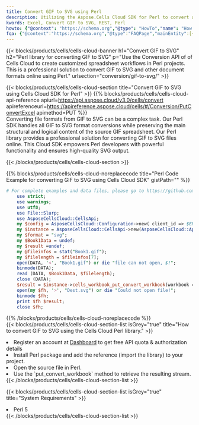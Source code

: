 ```yaml
---
title: Convert GIF to SVG using Perl 
description: Utilizing the Aspose.Cells Cloud SDK for Perl to convert a GIF format file to a SVG format file. 
kwords: Excel, Convert GIF to SVG, REST, Perl
howto: {"@context": "https://schema.org","@type": "HowTo","name": "How to convert GIF to SVG using the Cells Cloud Perl library.","description": "How to convert GIF to SVG using the Cells Cloud Perl library.","image": {"@type": "ImageObject"},"url": "/perl/conversion/gif-to-svg/","step": [{ "@type": "HowToStep","name": "How to convert GIF to SVG using the Cells Cloud Perl library. step 1", "image": {"@type": "ImageObject",},"url": "/perl/conversion/gif-to-svg/","text": "Register an account at <a href='https://dashboard.aspose.cloud/'>Dashboard</a> to get free API quota & authorization details",},{ "@type": "HowToStep","name": "How to convert GIF to SVG using the Cells Cloud Perl library. step 1", "image": {"@type": "ImageObject",},"url": "/perl/conversion/gif-to-svg/","text": "Install Perl package and add the reference (import the library) to your project.",},{ "@type": "HowToStep","name": "How to convert GIF to SVG using the Cells Cloud Perl library. step 1", "image": {"@type": "ImageObject",},"url": "/perl/conversion/gif-to-svg/","text": "Open the source file in Perl.",},{ "@type": "HowToStep","name": "How to convert GIF to SVG using the Cells Cloud Perl library. step 1", "image": {"@type": "ImageObject",},"url": "/perl/conversion/gif-to-svg/","text": "Use the `put_convert_workbook` method to retrieve the resulting stream.",}, ],"supply": {"@type": "HowToSupply","name": "document"},"tool": [{"@type": "HowToTool","name": "VIM, Visual Studio Code, Eclipse"},{"@type": "HowToTool","name": "Aspose Cells"}],"totalTime": "PT6M"}
fqa: {"@context":"https://schema.org","@type":"FAQPage","mainEntity":[{"@type":"Question","name":"Why convert file formats in C# using REST API?","acceptedAnswer":{"@type":"Answer","text":"Documents are encoded in many ways, and some files may be incompatible with the software you use. To open and read such files, just convert them to appropriate file formats.<br/><ol><li>Install .NET SDK and add the reference (import the library) to your project.</li><li>Open the source file in C# using REST API.</li><li>Call the PutConvertWorkbookRequest() method, passing an output filename with required extension.</li><li>Get the result of conversion as a separate file.</li></ol>"}},{"@type":"Question","name":"What file formats can I convert with your C# library?","acceptedAnswer":{"@type":"Answer","text":"We support a variety of file formats for conversion using .NET library, including XLSX, Excel, xls , PDF, CSV, HTML, Markdown, XML, PNG, JPG, TIFF, Json, TXT and many more."}},{"@type":"Question","name":"What is the maximum allowed file size for conversion using this .NET library?","acceptedAnswer":{"@type":"Answer","text":"There are no file size limits for format conversions using .NET library."}}]}
---
```



{{< blocks/products/cells/cells-cloud-banner h1="Convert GIF to SVG" h2="Perl library for converting GIF to SVG" p="Use the Conversion API of of Cells Cloud to create customized spreadsheet workflows in Perl projects. This is a professional solution to convert GIF to SVG and other document formats online using Perl." urlsection="conversion/gif-to-svg/" >}}

{{< blocks/products/cells/cells-cloud-section  title="Convert GIF to SVG using Cells Cloud SDK for Perl" >}}
{{% blocks/products/cells/cells-cloud-api-reference  apiurl=https://api.aspose.cloud/v3.0/cells/convert  apireferenceurl=https://apireference.aspose.cloud/cells/#/Conversion/PutConvertExcel  apimethod=PUT %}}
<br/>
Converting file formats from GIF to SVG can be a complex task. Our Perl SDK handles all GIF to SVG format conversions while preserving the main structural and logical content of the source GIF spreadsheet. Our Perl library provides a professional solution for converting GIF to SVG files online. This Cloud SDK empowers Perl developers with powerful functionality and ensures high-quality SVG output.

{{< /blocks/products/cells/cells-cloud-section >}}

{{% blocks/products/cells/cells-cloud-noreplacecode title="Perl Code Example for converting GIF to SVG using Cells Cloud SDK" gistPath="" %}}
 
```perl
# For complete examples and data files, please go to https://github.com/aspose-cells-cloud/aspose-cells-cloud-perl/
    use strict;
    use warnings;
    use utf8; 
    use File::Slurp;
    use AsposeCellsCloud::CellsApi;
    my $config = AsposeCellsCloud::Configuration->new( client_id => $ENV{'ProductClientId'}, client_secret => $ENV{'ProductClientSecret'});
    my $instance = AsposeCellsCloud::CellsApi->new(AsposeCellsCloud::ApiClient->new( $config));
    my $format = "svg";
    my $Book1Data = undef;
    my $result =undef;
    my @fileinfos = stat("Book1.gif");
    my $filelength = $fileinfos[7];
    open(DATA, '<', "Book1.gif") or die "file can not open, $!";
    binmode(DATA);
    read (DATA, $Book1Data, $filelength);
    close (DATA); 
    $result = $instance->cells_workbook_put_convert_workbook(workbook => $Book1Data, format => $format);
    open(my $fh, '>', "Dest.svg") or die "Could not open file!";
    binmode $fh;
    print $fh $result;
    close $fh;
```
 
{{% /blocks/products/cells/cells-cloud-noreplacecode  %}}
<br/>
{{< blocks/products/cells/cells-cloud-section-list isGrey="true"  title="How to convert GIF to SVG using the Cells Cloud Perl library." >}}
<li>Register an account at <a href="https://dashboard.aspose.cloud/">Dashboard</a> to get free API quota & authorization details</li>
<li>Install Perl package and add the reference (import the library) to your project.</li>
<li>Open the source file in Perl.</li>
<li>Use the `put_convert_workbook` method to retrieve the resulting stream.</li>
{{< /blocks/products/cells/cells-cloud-section-list >}}

{{< blocks/products/cells/cells-cloud-section-list isGrey="true"  title="System Requirements" >}}
<li>Perl 5</li>
{{< /blocks/products/cells/cells-cloud-section-list >}}
